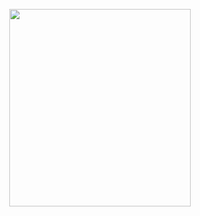 <p align="center">
<img src="https://mhabibr02.github.io/Page-Web-Development/assets/img/portfolio/webdev-106.png" width="80%" height="30%">
</p>

